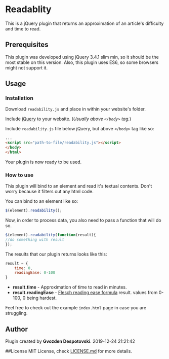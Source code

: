 # Readablity
This is a jQuery plugin that returns an approximation of an article's difficulty and time to read.
## Prerequisites
This plugin was developed using jQuery 3.4.1 slim min, so it should be the most stable on this version.
Also, this plugin uses ES6, so some browsers might not support it.

## Usage
### Installation
Download `readability.js` and place in within your website's folder.

Include [jQuery](https://jquery.com/ "jQuery") to your website. (*Usually above `</body>` tag.*)

Include `readability.js` file below jQuery, but above `</body>` tag like so:
```html
...
<script src="path-to-file/readability.js"></script>
</body>
</html>
```

Your plugin is now ready to be used.

### How to use
This plugin will bind to an element and read it's textual contents. Don't worry because it filters out any html code.

You can bind to an element like so:
```javascript
$(element).readability();
```

Now, in order to process data, you also need to pass a function that will do so.

```javascript
$(element).readability(function(result){
//do something with result
});
```

The results that our plugin returns looks like this:
```javascript
result = {
	time: 0,
	readingEase: 0-100
}
```
- **result.time** - Approximation of time to read in minutes.
- **result.readingEase** - [Flesch reading ease formula](https://en.wikipedia.org/wiki/Flesch%E2%80%93Kincaid_readability_tests "Flesch reading ease formula") result. values from 0-100, 0 being hardest.

Feel free to check out the example `index.html` page in case you are struggling.
## Author
Plugin created by **Gvozden Despotovski**.
2019-12-24 21:21:42

##License 
MIT License, check [LICENSE.md](https://github.com/dsheedes/readability/blob/master/LICENSE "LICENSE.md") for more details.
